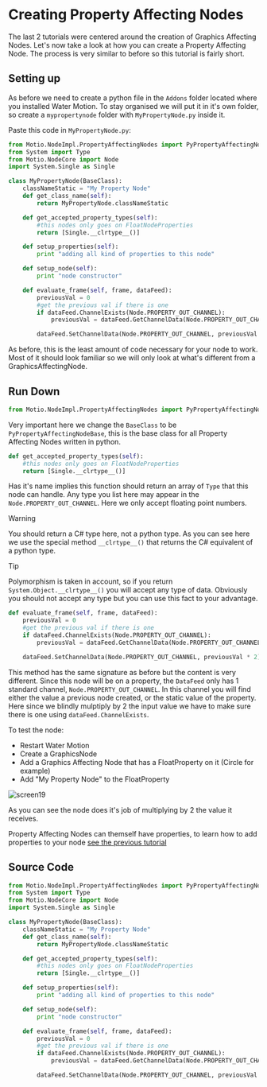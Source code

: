 # Creating Property Affecting Nodes

The last 2 tutorials were centered around the creation of Graphics Affecting Nodes. Let's now take a look at how you can create a Property Affecting Node. The process is very similar to before so this tutorial is fairly short.

## Setting up

As before we need to create a python file in the `Addons` folder located where you installed Water Motion. To stay organised we will put it in it's own folder, so create a `mypropertynode` folder with `MyPropertyNode.py` inside it. 

Paste this code in `MyPropertyNode.py`:

```python
from Motio.NodeImpl.PropertyAffectingNodes import PyPropertyAffectingNodeBase as BaseClass
from System import Type
from Motio.NodeCore import Node
import System.Single as Single

class MyPropertyNode(BaseClass):
    classNameStatic = "My Property Node"
    def get_class_name(self):
        return MyPropertyNode.classNameStatic

    def get_accepted_property_types(self):
        #this nodes only goes on FloatNodeProperties
        return [Single.__clrtype__()]

    def setup_properties(self):
        print "adding all kind of properties to this node"

    def setup_node(self):
        print "node constructor"

    def evaluate_frame(self, frame, dataFeed):
        previousVal = 0
        #get the previous val if there is one
        if dataFeed.ChannelExists(Node.PROPERTY_OUT_CHANNEL):
            previousVal = dataFeed.GetChannelData(Node.PROPERTY_OUT_CHANNEL)

        dataFeed.SetChannelData(Node.PROPERTY_OUT_CHANNEL, previousVal * 2)
```

As before, this is the least amount of code necessary for your node to work. Most of it should look familiar so we will only look at what's different from a GraphicsAffectingNode. 

## Run Down

```python
from Motio.NodeImpl.PropertyAffectingNodes import PyPropertyAffectingNodeBase as BaseClass
```

Very important here we change the `BaseClass` to be `PyPropertyAffectingNodeBase`, this is the base class for all Property Affecting Nodes written in python. 

```python
def get_accepted_property_types(self):
    #this nodes only goes on FloatNodeProperties
    return [Single.__clrtype__()]
```

Has it's name implies this function should return an array of `Type` that this node can handle. Any type you list here may appear in the `Node.PROPERTY_OUT_CHANNEL`. Here we only accept floating point numbers.

>[!warning]
> You should return a C# type here, not a python type. As you can see here we use the special method `__clrtype__()` that returns the C# equivalent of a python type. 

>[!tip]
> Polymorphism is taken in account, so if you return `System.Object.__clrtype__()` you will accept any type of data. Obviously you should not accept any type but you can use this fact to your advantage.

```python
def evaluate_frame(self, frame, dataFeed):
    previousVal = 0
    #get the previous val if there is one
    if dataFeed.ChannelExists(Node.PROPERTY_OUT_CHANNEL):
        previousVal = dataFeed.GetChannelData(Node.PROPERTY_OUT_CHANNEL)

    dataFeed.SetChannelData(Node.PROPERTY_OUT_CHANNEL, previousVal * 2)
```

This method has the same signature as before but the content is very different. Since this node will be on a property, the `DataFeed` only has 1 standard channel, `Node.PROPERTY_OUT_CHANNEL`. In this channel you will find either the value a previous node created, or the static value of the property. Here since we blindly mulptiply by 2 the input value we have to make sure there is one using `dataFeed.ChannelExists`.

To test the node:
 - Restart Water Motion
 - Create a GraphicsNode
 - Add a Graphics Affecting Node that has a FloatProperty on it (Circle for example)
 - Add "My Property Node" to the FloatProperty

![screen19](/doc/images/screen19.png)

As you can see the node does it's job of multiplying by 2 the value it receives.

Property Affecting Nodes can themself have properties, to learn how to add properties to your node [see the previous tutorial](/doc/examples/python/adding_properties.html)

## Source Code

```python
from Motio.NodeImpl.PropertyAffectingNodes import PyPropertyAffectingNodeBase as BaseClass
from System import Type
from Motio.NodeCore import Node
import System.Single as Single

class MyPropertyNode(BaseClass):
    classNameStatic = "My Property Node"
    def get_class_name(self):
        return MyPropertyNode.classNameStatic

    def get_accepted_property_types(self):
        #this nodes only goes on FloatNodeProperties
        return [Single.__clrtype__()]

    def setup_properties(self):
        print "adding all kind of properties to this node"

    def setup_node(self):
        print "node constructor"

    def evaluate_frame(self, frame, dataFeed):
        previousVal = 0
        #get the previous val if there is one
        if dataFeed.ChannelExists(Node.PROPERTY_OUT_CHANNEL):
            previousVal = dataFeed.GetChannelData(Node.PROPERTY_OUT_CHANNEL)

        dataFeed.SetChannelData(Node.PROPERTY_OUT_CHANNEL, previousVal * 2)
```